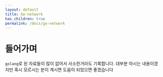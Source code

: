 ```yaml
---
layout: default
title: Go-network
has_children: true
permalink: /docs/go-network
---
```


# 들어가며
`golang`로 된 자료들이 많이 없어서 사소한거라도 기록합니다. 대부분 아시는 내용이겠지만 혹시 모르시는 분이 계시면 도움이 되었으면 좋겠습니다

